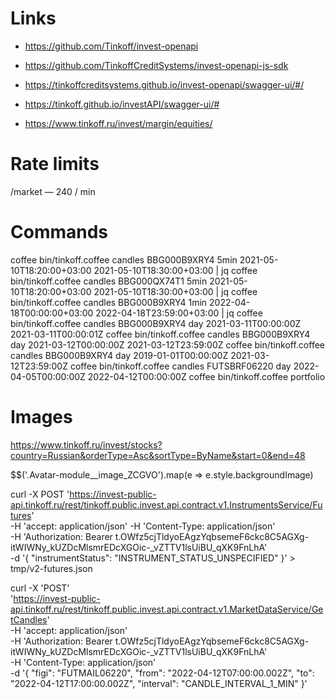 # Links

* https://github.com/Tinkoff/invest-openapi
* https://github.com/TinkoffCreditSystems/invest-openapi-js-sdk
* https://tinkoffcreditsystems.github.io/invest-openapi/swagger-ui/#/
* https://tinkoff.github.io/investAPI/swagger-ui/#

* https://www.tinkoff.ru/invest/margin/equities/

# Rate limits

/market — 240 / min

# Commands

coffee bin/tinkoff.coffee candles BBG000B9XRY4 5min 2021-05-10T18:20:00+03:00 2021-05-10T18:30:00+03:00 | jq
coffee bin/tinkoff.coffee candles BBG000QX74T1 5min 2021-05-10T18:20:00+03:00 2021-05-10T18:30:00+03:00 | jq
coffee bin/tinkoff.coffee candles BBG000B9XRY4 1min 2022-04-18T00:00:00+03:00 2022-04-18T23:59:00+03:00 | jq
coffee bin/tinkoff.coffee candles BBG000B9XRY4 day 2021-03-11T00:00:00Z 2021-03-11T00:00:01Z
coffee bin/tinkoff.coffee candles BBG000B9XRY4 day 2021-03-12T00:00:00Z 2021-03-12T23:59:00Z
coffee bin/tinkoff.coffee candles BBG000B9XRY4 day 2019-01-01T00:00:00Z 2021-03-12T23:59:00Z
coffee bin/tinkoff.coffee candles FUTSBRF06220 day 2022-04-05T00:00:00Z 2022-04-12T00:00:00Z
coffee bin/tinkoff.coffee portfolio

# Images

https://www.tinkoff.ru/invest/stocks?country=Russian&orderType=Asc&sortType=ByName&start=0&end=48

$$('.Avatar-module__image_ZCGVO').map(e => e.style.backgroundImage)




curl -X POST 'https://invest-public-api.tinkoff.ru/rest/tinkoff.public.invest.api.contract.v1.InstrumentsService/Futures' \
  -H 'accept: application/json' -H 'Content-Type: application/json' \
  -H 'Authorization: Bearer t.OWfz5cjTldyoEAgzYqbsemeF6ckc8C5AGXg-itWIWNy_kUZDcMlsmrEDcXGOic-_vZTTV1lsUiBU_qXK9FnLhA' \
  -d '{ "instrumentStatus": "INSTRUMENT_STATUS_UNSPECIFIED" }' > tmp/v2-futures.json


curl -X 'POST' \
  'https://invest-public-api.tinkoff.ru/rest/tinkoff.public.invest.api.contract.v1.MarketDataService/GetCandles' \
  -H 'accept: application/json' \
  -H 'Authorization: Bearer t.OWfz5cjTldyoEAgzYqbsemeF6ckc8C5AGXg-itWIWNy_kUZDcMlsmrEDcXGOic-_vZTTV1lsUiBU_qXK9FnLhA' \
  -H 'Content-Type: application/json' \
  -d '{
  "figi": "FUTMAIL06220",
  "from": "2022-04-12T07:00:00.002Z",
  "to": "2022-04-12T17:00:00.002Z",
  "interval": "CANDLE_INTERVAL_1_MIN"
}'
